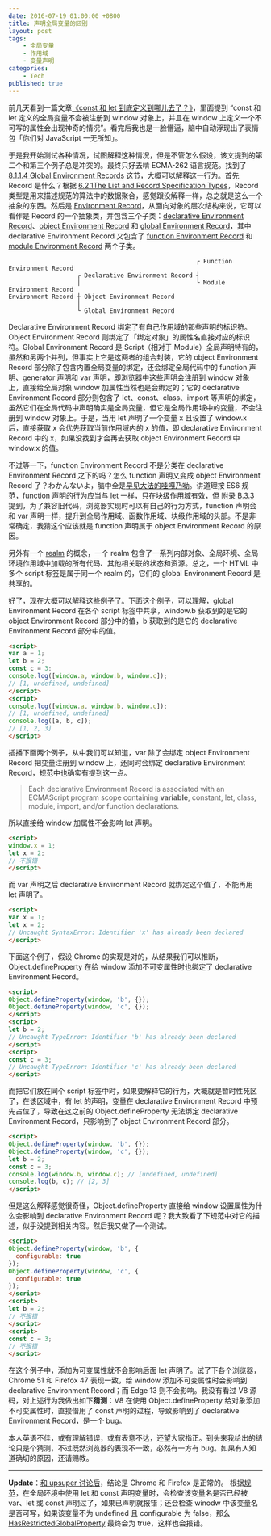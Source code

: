 ```yaml
---
date: 2016-07-19 01:00:00 +0800
title: 声明全局变量的区别
layout: post
tags:
    - 全局变量
    - 作用域
    - 变量声明
categories:
    - Tech
published: true
---
```

前几天看到一篇文章[《const 和 let 到底定义到哪儿去了？》](https://www.web-tinker.com/article/21348.html)，里面提到 <q>const 和 let 定义的全局变量不会被注册到 window 对象上，并且在 window 上定义一个不可写的属性会出现神奇的情况</q>。看完后我也是一脸懵逼，脑中自动浮现出了表情包「你们对 JavaScript 一无所知」。

<!-- more -->

于是我开始测试各种情况，试图解释这种情况，但是不管怎么假设，该文提到的第二个和第三个例子总是冲突的。最终只好去啃 ECMA-262 语言规范。找到了 [8.1.1.4 Global Environment Records](https://tc39.github.io/ecma262/#sec-global-environment-records) 这节，大概可以解释这一行为。首先 Record 是什么？根据 [6.2.1The List and Record Specification Types](https://tc39.github.io/ecma262/#sec-list-and-record-specification-type)，Record 类型是用来描述规范的算法中的数据聚合，感觉跟没解释一样，总之就是这么一个抽象的东西。然后是 [Environment Record](https://tc39.github.io/ecma262/#sec-environment-records)，从面向对象的层次结构来说，它可以看作是 Record 的一个抽象类，并包含三个子类：[declarative Environment Record](https://tc39.github.io/ecma262/#sec-declarative-environment-records)、[object Environment Record](https://tc39.github.io/ecma262/#sec-object-environment-records) 和 [global Environment Record](https://tc39.github.io/ecma262/#sec-global-environment-records)，其中 declarative Environment Record 又包含了 [function Environment Record](https://tc39.github.io/ecma262/#sec-function-environment-records) 和 [module Environment Record](https://tc39.github.io/ecma262/#sec-module-environment-records) 两个子类。

```
                                                    ┌ Function Environment Record
                   ┌ Declarative Environment Record ┤
                   │                                └ Module Environment Record
Environment Record ┼ Object Environment Record
                   │
                   └ Global Environment Record
```

Declarative Environment Record 绑定了有自己作用域的那些声明的标识符。Object Environment Record 则绑定了「绑定对象」的属性名直接对应的标识符。Global Environment Record 是 Script（相对于 Module）全局声明特有的，虽然和另两个并列，但事实上它是这两者的组合封装，它的 object Environment Record 部分除了包含内置全局变量的绑定，还会绑定全局代码中的 function 声明、generator 声明和 var 声明，即浏览器中这些声明会注册到 window 对象上，直接给全局对象 window 加属性当然也是会绑定的；它的 declarative Environment Record 部分则包含了 let、const、class、import 等声明的绑定，虽然它们在全局代码中声明确实是全局变量，但它是全局作用域中的变量，不会注册到 window 对象上。于是，当用 let 声明了一个变量 x 且设置了 window.x 后，直接获取 x 会优先获取当前作用域内的 x 的值，即 declarative Environment Record 中的 x，如果没找到才会再去获取 object Environment Record 中 window.x 的值。

不过等一下，function Environment Record 不是分类在 declarative Environment Record 之下的吗？怎么 function 声明又变成 object Environment Record 了？<span lang="ja">わかんないよ</span>，脑中全是[早见大法的哇嘎乃呦](http://www.bilibili.com/video/av1723330/)。讲道理按 ES6 规范，function 声明的行为应当与 let 一样，只在块级作用域有效，但 [附录 B.3.3](https://tc39.github.io/ecma262/#sec-block-level-function-declarations-web-legacy-compatibility-semantics) 提到，为了兼容旧代码，浏览器实现时可以有自己的行为方式，function 声明会和 var 声明一样，提升到全局作用域、函数作用域、块级作用域的头部。不是非常确定，我猜这个应该就是 function 声明属于 object Environment Record 的原因。

另外有一个 [realm](https://tc39.github.io/ecma262/#realm) 的概念，一个 realm 包含了一系列内部对象、全局环境、全局环境作用域中加载的所有代码、其他相关联的状态和资源。总之，一个 HTML 中多个 script 标签是属于同一个 realm 的，它们的 global Environment Record 是共享的。

好了，现在大概可以解释这些例子了。下面这个例子，可以理解，global Environment Record 在各个 script 标签中共享，window.b 获取到的是它的 object Environment Record 部分中的值，b 获取到的是它的 declarative Environment Record 部分中的值。

```html
<script>
var a = 1;
let b = 2;
const c = 3;
console.log([window.a, window.b, window.c]);
// [1, undefined, undefined]
</script>
<script>
console.log([window.a, window.b, window.c]);
// [1, undefined, undefined]
console.log([a, b, c]);
// [1, 2, 3]
</script>
```

插播下面两个例子，从中我们可以知道，var 除了会绑定 object Environment Record 把变量注册到 window 上，还同时会绑定 declarative Environment Record，规范中也确实有提到这一点。

> Each declarative Environment Record is associated with an ECMAScript program scope containing **variable**, constant, let, class, module, import, and/or function declarations.

所以直接给 window 加属性不会影响 let 声明。

```html
<script>
window.x = 1;
let x = 2;
// 不报错
</script>
```

而 var 声明之后 declarative Environment Record 就绑定这个值了，不能再用 let 声明了。

```html
<script>
var x = 1;
let x = 2;
// Uncaught SyntaxError: Identifier 'x' has already been declared
</script>
```

下面这个例子，假设 Chrome 的实现是对的，从结果我们可以推断，Object.defineProperty 在给 window 添加不可变属性时也绑定了 declarative Environment Record。

```html
<script>
Object.defineProperty(window, 'b', {});
Object.defineProperty(window, 'c', {});
</script>
<script>
let b = 2;
// Uncaught TypeError: Identifier 'b' has already been declared
</script>
<script>
const c = 3;
// Uncaught TypeError: Identifier 'c' has already been declared
</script>
```

而把它们放在同个 script 标签中时，如果要解释它的行为，大概就是暂时性死区了，在该区域中，有 let 的声明，变量在 declarative Environment Record 中预先占位了，导致在这之前的 Object.defineProperty 无法绑定 declarative Environment Record，只影响到了 object Environment Record 部分。

```html
<script>
Object.defineProperty(window, 'b', {});
Object.defineProperty(window, 'c', {});
let b = 2;
const c = 3;
console.log(window.b, window.c); // [undefined, undefined]
console.log(b, c); // [2, 3]
</script>
```

但是这么解释感觉很奇怪，Object.defineProperty 直接给 window 设置属性为什么会影响到 declarative Environment Record 呢？我大致看了下规范中对它的描述，似乎没提到相关内容。然后我又做了一个测试。

```html
<script>
Object.defineProperty(window, 'b', {
  configurable: true
});
Object.defineProperty(window, 'c', {
  configurable: true
});
</script>
<script>
let b = 2;
// 不报错
</script>
<script>
const c = 3;
// 不报错
</script>
```

在这个例子中，添加为可变属性就不会影响后面 let 声明了。试了下各个浏览器，Chrome 51 和 Firefox 47 表现一致，给 window 添加不可变属性时会影响到 declarative Environment Record；而 Edge 13 则不会影响。我没有看过 V8 源码，对上述行为我做出如下**猜测**：V8 在使用 Object.defineProperty 给对象添加不可变属性时，直接借用了 const 声明的过程，导致影响到了 declarative Environment Record，是一个 bug。

本人英语不佳，或有理解错误，或有表意不达，还望大家指正。到头来我给出的结论只是个猜测，不过既然浏览器的表现不一致，必然有一方有 bug。如果有人知道确切的原因，还请赐教。

<hr>

**Update**：[和 upsuper 讨论后](https://twitter.com/upsuper/status/792685071815761921 "大白兔大法好")，结论是 Chrome 和 Firefox 是正常的。
根据[规范](https://tc39.github.io/ecma262/2016/#sec-globaldeclarationinstantiation)，在全局环境中使用 let 和 const 声明变量时，会检查该变量名是否已经被 var、let 或 const 声明过了，如果已声明就报错；还会检查 winodw 中该变量名是否可写，如果该变量不为 undefined 且 configurable 为 false，那么 [HasRestrictedGlobalProperty](https://tc39.github.io/ecma262/2016/#sec-hasrestrictedglobalproperty) 最终会为 true，这样也会报错。
